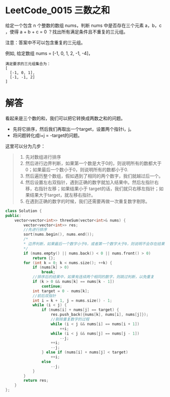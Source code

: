 
# LeetCode_0015 三数之和

给定一个包含 n 个整数的数组 nums，判断 nums 中是否存在三个元素 a，b，c ，使得 a + b + c = 0 ？找出所有满足条件且不重复的三元组。

注意：答案中不可以包含重复的三元组。

例如, 给定数组 nums = [-1, 0, 1, 2, -1, -4]，
```
满足要求的三元组集合为：
[
  [-1, 0, 1],
  [-1, -1, 2]
]
```

# 解答
看起来是三个数的和，我们可以把它转换成两数之和的问题。
* 先将它排序，然后我们再取出一个target，设置两个指针i，j。
* 将问题转化成i+j = -target的问题。

这里可以分为几步：

> 1. 先对数组进行排序
> 2. 然后进行边界判断，如果第一个数是大于0的，则说明所有的数都大于0；如果最后一个数小于0，则说明所有的数都小于0.
> 3. 然后遍历整个数组，假如遇到了相同的两个数字，我们就越过后一个。
> 4. 然后设置左右双指针，遇到正确的数字就加入结果中。然后左指针右移，右指针左移；如果结果小于 target的话，我们就只右移左指针；如果结果大于target，就左移右指针。
> 5. 在遇到正确的数字的时候，我们还需要再做一次重复数字剔除。


```C++
class Solution {
public:
    vector<vector<int>> threeSum(vector<int>& nums) {
        vector<vector<int>> res;
        //先进行排序
        sort(nums.begin(), nums.end());
        /*
        * 边界判断，如果最后一个数字小于0，或者第一个数字大于0，则说明不会存在结果
        */
        if (nums.empty() || nums.back() < 0 || nums.front() > 0) 
            return {};
        for (int k = 0; k < nums.size(); ++k) {
            if (nums[k] > 0) 
                break;
            //排序后的结果中，如果有连续两个相同的数字，则跳过判断，以免重复
            if (k > 0 && nums[k] == nums[k - 1]) 
                continue;
            int target = 0 - nums[k];
            //前后双指针
            int i = k + 1, j = nums.size() - 1;
            while (i < j) {
                if (nums[i] + nums[j] == target) {
                    res.push_back({nums[k], nums[i], nums[j]});
                    //剔除重复数字的过程
                    while (i < j && nums[i] == nums[i + 1]) 
                        ++i;
                    while (i < j && nums[j] == nums[j - 1])
                        --j;
                    ++i; 
                    --j;
                } else if (nums[i] + nums[j] < target) 
                    ++i;
                else 
                    --j;
            }
        }
        return res;
    }
};
```